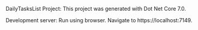 
DailyTasksList Project:
This project was generated with Dot Net Core 7.0.

Development server:
Run using browser. Navigate to https://localhost:7149.
